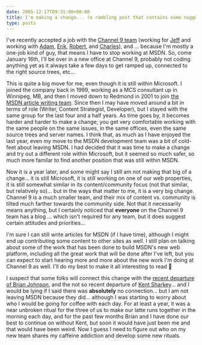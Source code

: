 ```yaml
---
date: 2005-12-17T09:31:00+00:00
title: I'm making a change... (a rambling post that contains some nuggets of information)
type: posts
---
```

I've recently accepted a job with the [Channel 9 team](http://channel9.msdn.com/about.aspx) (working for [Jeff](http://www.jeffsandquist.com/) and working with [Adam](http://www.adamkinney.com), [Erik](http://weblogs.asp.net/eporter/), [Robert](http://scobleizer.wordpress.com/), and [Charles](http://carmine.blogs.com/kernel/)), and ... because I'm mostly a one-job kind of guy, that means I have to stop working at MSDN. So, come January 16th, I'll be over in a new office at Channel 9, probably not coding anything yet as it always take a few days to get ramped up, connected to the right source trees, etc...

This is quite a big move for me, even though it is still within Microsoft. I joined the company back in 1999, working as a MCS consultant up in Winnipeg, MB, and then I moved down to Redmond in 2001 to join [the MSDN article writing team](http://www.duncanmackenzie.net/articles/default.aspx). Since then I may have moved around a bit in terms of role (Writer, Content Strategist, Developer), but I stayed with the same group for the last four and a half years. As time goes by, it becomes harder and harder to make a change; you get very comfortable working with the same people on the same issues, in the same offices, even the same source trees and server names. I think that, as much as I have enjoyed the last year, even my move to the MSDN development team was a bit of cold-feet about leaving MSDN. I had decided that it was time to make a change and try out a different role within Microsoft, but it seemed so much safer, so much more familar to find another position that was still within MSDN.

Now it is a year later, and some might say I still am not making that big of a change... it is still Microsoft, it is still working on one of our web properties, it is still somewhat similar in its content/community focus (not that similar, but relatively so)... but in the ways that matter to me, it is a very big change. Channel 9 is a much smaller team, and their mix of content vs. community is tilted much farther towards the community side. Not that it necessarily means anything, but I certainly noticed that **everyone** on the Channel 9 team has a blog ... which isn't required for any team, but it does suggest certain attitudes and priorities...

I'm sure I can still write articles for MSDN (if I have time), although I might end up contributing some content to other sites as well. I still plan on talking about some of the work that has been done to build MSDN's new web platform, including all the great work that will be done after I've left, but you can expect to start hearing more and more about the new work I'm doing at Channel 9 as well. I'll do my best to make it all interesting to read 🙂

I suspect that some folks will connect this change with the [recent departure of Brian Johnson](http://blogs.duncanmackenzie.net/duncanma/archive/2005/12/13/3387.aspx), and the not so recent departure of [Kent Sharkey](http://blogs.duncanmackenzie.net/duncanma/archive/2005/11/11/3255.aspx)... and I would be lying if I said there was **absolutely** no connection... but I am not leaving MSDN because they did... although I was starting to worry about who I would be going for coffee with each day. For at least a year, it was a near unbroken ritual for the three of us to make our latte runs together in the morning each day, and for the past few months Brian and I have done our best to continue on without Kent, but soon it would have just been me and that would have been weird. Now I guess I need to figure out who on my new team shares my caffeine addiction and develop some new rituals.
